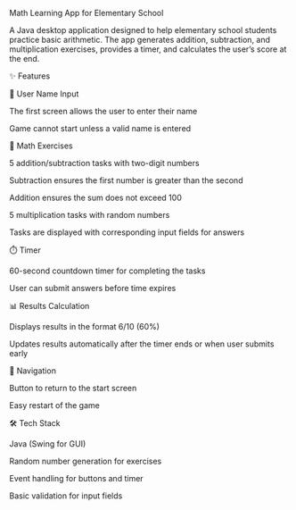Math Learning App for Elementary School

A Java desktop application designed to help elementary school students practice basic arithmetic. The app generates addition, subtraction, and multiplication exercises, provides a timer, and calculates the user’s score at the end.

✨ Features

👤 User Name Input

The first screen allows the user to enter their name

Game cannot start unless a valid name is entered

📝 Math Exercises

5 addition/subtraction tasks with two-digit numbers

Subtraction ensures the first number is greater than the second

Addition ensures the sum does not exceed 100

5 multiplication tasks with random numbers

Tasks are displayed with corresponding input fields for answers

⏱️ Timer

60-second countdown timer for completing the tasks

User can submit answers before time expires

📊 Results Calculation

Displays results in the format 6/10 (60%)

Updates results automatically after the timer ends or when user submits early

🔄 Navigation

Button to return to the start screen

Easy restart of the game

🛠️ Tech Stack

Java (Swing for GUI)

Random number generation for exercises

Event handling for buttons and timer

Basic validation for input fields
